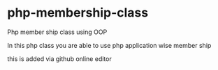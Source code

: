 php-membership-class
====================

Php member ship class using OOP


In this php class you are able to use php application wise member ship

 this is added via github online editor

